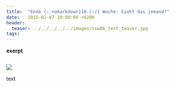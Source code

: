 ```yaml
---
title:  "Ende {::nomarkdown}10.{:/} Woche: Sieht das jemand?"
date:   2015-01-07 10:00:00 +0200
header:
  teaser: ../../../../../images/ssw06_test_teaser.jpg
tags:
---
```

**​exerpt**

<figure>
  <img src="../../../../../images/image.jpg" alt="">
  <figcaption></figcaption>
</figure>

![](../../../../../images/bisserl_schwanger.jpg)

text